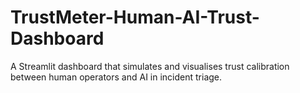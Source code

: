 # TrustMeter-Human-AI-Trust-Dashboard
A Streamlit dashboard that simulates and visualises trust calibration between human operators and AI in incident triage.
